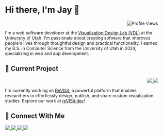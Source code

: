 # Hi there, I'm Jay 👋

<div align="right">
  <img src="https://komarev.com/ghpvc/?username=yeonkim1213&style=for-the-badge&color=blue&style=plastic" alt="Profile Views" />
</div>

I'm a web software developer at the [Visualization Design Lab (VDL)](https://vdl.sci.utah.edu/) at the [University of Utah](https://www.utah.edu/). I'm passionate about creating software that improves people's lives through thoughtful design and practical functionality. I earned my B.S. in Computer Science from the University of Utah in 2024, specializing in web and app development.

## 🚀 Current Project

<div align="right">
  <a href="https://revisit.dev/study">
    <img src="https://img.shields.io/badge/reVISit-2.2-009485?logo=revisit&logoColor=white" />
  </a>
  <a href="https://github.com/reVISit-studies/">
    <img src="https://img.shields.io/badge/GitHub-Repository-181717?logo=github&logoColor=white" />
  </a>
</div>

I'm currently working on [ReVISit](https://revisit.dev/), a powerful platform that enables researchers to effortlessly design, publish, and share custom visualization studies. Explore our work at [reVISit.dev](https://revisit.dev/)!

## 🤝 Connect With Me
<div>
  <a href="https://linkedin.com/in/ye0njaekim">
    <img src="https://custom-icon-badges.demolab.com/badge/LinkedIn-0A66C2?logo=linkedin-white&logoColor=fff" />
  </a>
  <a href="mailto:yeonjae.kim.jay@gmail.com">
    <img src="https://img.shields.io/badge/Gmail-D14836?logo=gmail&logoColor=white" />
  </a>
  <a href="https://orcid.org/0009-0008-7531-5505">
    <img src="https://img.shields.io/badge/ORCID-A6CE39?logo=orcid&logoColor=white" />
  </a>
  <a href="https://yeonjaekim.net/">
    <img src="https://img.shields.io/badge/Portfolio-000000?logo=About.me&logoColor=white" />
  </a>
</div>
